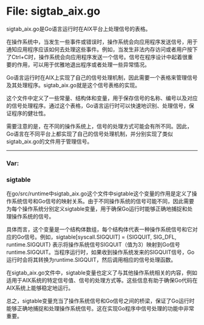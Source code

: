 # File: sigtab_aix.go

sigtab_aix.go是Go语言运行时在AIX平台上处理信号的表格。

在操作系统中，当发生一些事件或错误时，操作系统会向应用程序发送信号，用于通知应用程序应该如何去处理这些事件。例如，当发生非法内存访问或者用户按下了Ctrl+C时，操作系统会向应用程序发送一个信号。信号在程序设计中起着很重要的作用，可以用于优雅地退出程序或者处理一些异常情况。

Go语言运行时在AIX上实现了自己的信号处理机制，因此需要一个表格来管理信号及其处理程序。sigtab_aix.go就是这个信号表格的实现。

这个文件中定义了一些常量、结构体和变量，用于保存信号的名称、编号以及对应的信号处理程序。通过这个表格，Go语言运行时可以快速地识别、处理信号，保证程序的健壮性。

需要注意的是，在不同的操作系统上，信号的处理方式可能会有所不同。因此，Go语言在不同平台上都实现了自己的信号处理机制，并分别实现了类似sigtab_aix.go的文件用于管理信号。




---

### Var:

### sigtable

在go/src/runtime中sigtab_aix.go这个文件中sigtable这个变量的作用是定义了操作系统信号和Go信号的映射关系。由于不同操作系统的信号可能不同，因此需要为每个操作系统分别定义sigtable变量，用于确保Go运行时能够正确地捕捉和处理操作系统的信号。 

具体而言，这个变量是一个结构体数组，每个结构体代表一种操作系统信号和它对应的Go信号。例如，sigtable[syscall.SIGQUIT] = {SIGQUIT, SIG_DFL, runtime.SIGQUIT} 表示将操作系统信号SIGQUIT（值为3）映射到Go信号runtime.SIGQUIT。当程序运行时，如果收到操作系统发来的SIGQUIT信号，Go运行时会将其转换为runtime.SIGQUIT，然后调用相应的信号处理函数。

在sigtab_aix.go文件中，sigtable变量也定义了与其他操作系统相关的内容，例如适用于AIX系统的特定信号值、信号的处理方式等。这些信息有助于确保Go代码在AIX系统上能够稳定地运行。

总之，sigtable变量充当了操作系统信号和Go信号之间的桥梁，保证了Go运行时能够正确地捕捉和处理操作系统信号。这在实现Go程序中信号处理的功能中非常重要。



